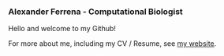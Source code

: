 ### Alexander Ferrena - Computational Biologist


Hello and welcome to my Github!

For more about me, including my CV / Resume, see [my website](https://ferrenaalexander.github.io/).
